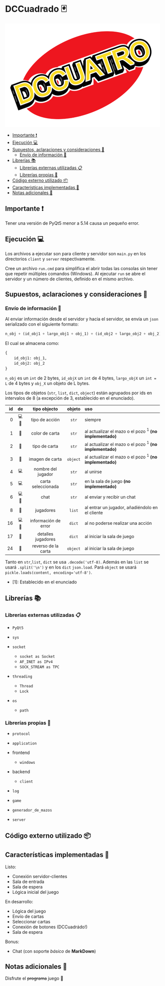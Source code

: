 # DCCuadrado :black_joker:

![DCCuadrado](.readme/logo.png)

<!-- La tabla de contenidos está hecha para VSCode -->
- [Importante :heavy_exclamation_mark:](#Importante-%E2%9D%97%EF%B8%8F)
- [Ejecución :computer:](#Ejecuci%C3%B3n-%F0%9F%92%BB)
- [Supuestos, aclaraciones y consideraciones :thinking:](#Supuestos-aclaraciones-y-consideraciones-%F0%9F%A4%94)
  - [Envío de información :satellite:](#Env%C3%ADo-de-informaci%C3%B3n-%F0%9F%93%A1)
- [Librerías :books:](#Librer%C3%ADas-%F0%9F%93%9A)
  - [Librerías externas utilizadas :clipboard:](#Librer%C3%ADas-externas-utilizadas-%F0%9F%93%8B)
  - [Librerías propias :pencil:](#Librer%C3%ADas-propias-%F0%9F%93%9D)
- [Código externo utilizado :package:](#C%C3%B3digo-externo-utilizado-%F0%9F%93%A6)
- [Características implementadas :wrench:](#Caracter%C3%ADsticas-implementadas-%F0%9F%94%A7)
- [Notas adicionales :moyai:](#Notas-adicionales-%F0%9F%97%BF)

## Importante :heavy_exclamation_mark:

Tener una versión de PyQt5 menor a 5.14 causa un pequeño error.

## Ejecución :computer:

Los archivos a ejecutar son para cliente y servidor son
`main.py` en los directorios `client` y `server` respectivamente.

Cree un archivo `run.cmd` para simplifica el abrir todas las consolas
sin tener que repetir múltiples comandos (Windows). Al ejecutar `run`
se abre el servidor y un número de clientes, definido en el mismo
archivo.


## Supuestos, aclaraciones y consideraciones :thinking:

### Envío de información :satellite:

Al enviar información desde el servidor y hacia el servidor,
se envía un `json` serializado con el siguiente formato:

```py
n_obj + (id_obj1 + largo_obj1 + obj_1) + (id_obj2 + largo_obj2 + obj_2) + ...
```

El cual se almacena como:

```py
{
    id_obj1: obj_1,
    id_obj2: obj_2
}
```

`n_obj` es un `int` de 2 bytes, `id_objX` un `int` de 4 bytes,
`largo_objX` un `int = L` de 4 bytes y `obj_X` un objeto de L bytes.

Los tipos de objetos (`str`, `list`, `dict`, `object`) están agrupados
por ids en intervalos de 8 (a excepción de 3, establecido en el enunciado).

| id | de                  | tipo objecto         | objeto   | uso
| -: | :-----------------: |:-------------------: | :------: | :-  
|  0 | :computer::penguin: | tipo de acción       | `str`    | siempre
|  1 |           :penguin: | color de carta       | `str`    | al actualizar el mazo o el pozo $^1$ **(no implementado)**
|  2 |           :penguin: | tipo de carta        | `str`    | al actualizar el mazo o el pozo $^1$ **(no implementado)**
|  3 |           :penguin: | imagen de carta      | `object` | al actualizar el mazo o el pozo $^1$ **(no implementado)**
|  4 | :computer:          | nombre del jugador   | `str`    | al unirse
|  5 | :computer:          | carta seleccionada   | `str`    | en la sala de juego **(no implementado)**
|  6 | :computer::penguin: | chat                 | `str`    | al enviar y recibir un chat
|  8 |           :penguin: | jugadores            | `list`   | al entrar un jugador, añadiéndolo en el cliente
| 16 | :computer::penguin: | información de error | `dict`   | al no poderse realizar una acción
| 17 |           :penguin: | detalles jugadores   | `dict`   | al iniciar la sala de juego
| 24 |           :penguin: | reverso de la carta  | `object` | al iniciar la sala de juego

Tanto en `str`,`list`, `dict` se usa `.decode('utf-8)`.
Además en las `list` se usará `.split('\n')` y en los `dict` `json.load`.
Pará `object` se usará `pickle.loads(content, encoding='utf-8')`.

- \[1\]: Establecido en el enunciado

## Librerías :books:

<!-- Falta una pequeña descripción -->

### Librerías externas utilizadas :clipboard:

- `PyQt5`

- `sys`
- `socket`
  - `socket as Socket`
  - `AF_INET as IPv4`
  - `SOCK_STREAM as TPC`
- `threading`
  - `Thread`
  - `Lock`
- `os`
  - `path`

### Librerías propias :pencil:

- `protocol`

- `application`
- frontend
  - `windows`
- backend
  - `client`

- `log`
- `game`
- `generador_de_mazos`
- `server`

## Código externo utilizado :package:

<!-- TODO -->

## Características implementadas :wrench:

<!-- TODO -->
Listo:

- Conexión servidor-clientes
- Sala de entrada
- Sala de espera
- Lógica inicial del juego

En desarrollo:

- Lógica del juego
- Envío de cartas
- Seleccionar cartas
- Conexión de botones (DCCuadrádo!)
- Sala de espera

Bonus:

- Chat (con soporte _básico_ de **MarkDown**)

## Notas adicionales :moyai:

Disfrute el ~~programa~~ juego :tada:
